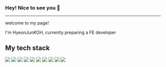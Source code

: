 ### Hey! Nice to see you 👋
-----------------------------------------------------------------------
<!--
**HyeonJunKOH/HyeonJunKOH** is a ✨ _special_ ✨ repository because its `README.md` (this file) appears on your GitHub profile.

Here are some ideas to get you started:

- 🔭 I’m currently working on ...
- 🌱 I’m currently learning ...
- 👯 I’m looking to collaborate on ...
- 🤔 I’m looking for help with ...
- 💬 Ask me about ...
- 📫 How to reach me: ...
- 😄 Pronouns: ...
- ⚡ Fun fact: ...
-->
<p>welcome to my page!</p>
<p>I'm HyeonJunKOH, currently preparing a FE developer</p>


<h2>My tech stack</h2>
<span><img src="https://img.shields.io/badge/Javascript-F05138?style=flat-square&logo=Javascript&logoColor=white"/></span>
<span><img src="https://img.shields.io/badge/HTML-F7DF1E?style=flat-square&logo=HTML5&logoColor=white"/></span>
<span><img src="https://img.shields.io/badge/CSS-1572B6?style=flat-square&logo=CSS3&logoColor=white"/></span>
<span><img src="https://img.shields.io/badge/Jquery-06B6D4?style=flat-square&logo=Jquery&logoColor=white"/></span>
<span><img src="https://img.shields.io/badge/Vue.js-154881?style=flat-square&logo=Vue.js&logoColor=white"/></span>
<span><img src="https://img.shields.io/badge/Oracle-00B265?style=flat-square&logo=Oracle&logoColor=white"/></span>
<span><img src="https://img.shields.io/badge/Java-1BA0D7?style=flat-square&logo=JAVA&logoColor=white"/></span>
<span><img src="https://img.shields.io/badge/GitHub-C3002F?style=flat-square&logo=GitHub&logoColor=white"/></span>
<span><img src="https://img.shields.io/badge/Spring-6DB33F?style=flat-square&logo=Spring&logoColor=white"/></span>
<span><img src="https://img.shields.io/badge/SpringBoot-6DB33F?style=flat-square&logo=SpringBoot&logoColor=white"/></span>
